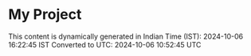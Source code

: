# My Project

This content is dynamically generated in Indian Time (IST): 2024-10-06 16:22:45 IST
Converted to UTC: 2024-10-06 10:52:45 UTC
